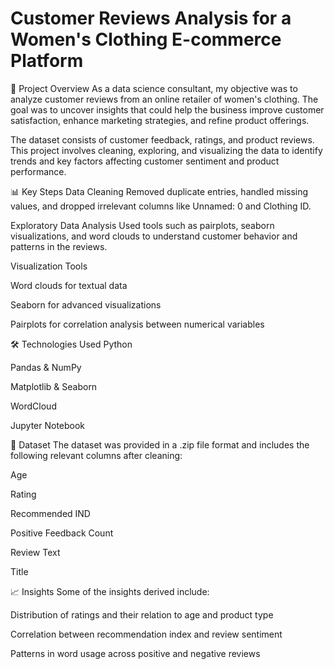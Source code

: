# Customer Reviews Analysis for a Women's Clothing E-commerce Platform

📌 Project Overview
As a data science consultant, my objective was to analyze customer reviews from an online retailer of women's clothing. The goal was to uncover insights that could help the business improve customer satisfaction, enhance marketing strategies, and refine product offerings.

The dataset consists of customer feedback, ratings, and product reviews. This project involves cleaning, exploring, and visualizing the data to identify trends and key factors affecting customer sentiment and product performance.

📊 Key Steps
Data Cleaning
Removed duplicate entries, handled missing values, and dropped irrelevant columns like Unnamed: 0 and Clothing ID.

Exploratory Data Analysis
Used tools such as pairplots, seaborn visualizations, and word clouds to understand customer behavior and patterns in the reviews.

Visualization Tools

Word clouds for textual data

Seaborn for advanced visualizations

Pairplots for correlation analysis between numerical variables

🛠️ Technologies Used
Python

Pandas & NumPy

Matplotlib & Seaborn

WordCloud

Jupyter Notebook

📁 Dataset
The dataset was provided in a .zip file format and includes the following relevant columns after cleaning:

Age

Rating

Recommended IND

Positive Feedback Count

Review Text

Title

📈 Insights
Some of the insights derived include:

Distribution of ratings and their relation to age and product type

Correlation between recommendation index and review sentiment

Patterns in word usage across positive and negative reviews
